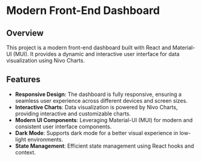# Modern Front-End Dashboard

## Overview

This project is a modern front-end dashboard built with React and Material-UI (MUI). It provides a dynamic and interactive user interface for data visualization using Nivo Charts.

## Features

- **Responsive Design**: The dashboard is fully responsive, ensuring a seamless user experience across different devices and screen sizes.
- **Interactive Charts**: Data visualization is powered by Nivo Charts, providing interactive and customizable charts.
- **Modern UI Components**: Leveraging Material-UI (MUI) for modern and consistent user interface components.
- **Dark Mode**: Supports dark mode for a better visual experience in low-light environments.
- **State Management**: Efficient state management using React hooks and context.
